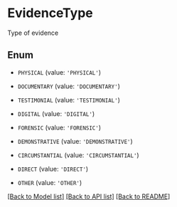 # EvidenceType

Type of evidence

## Enum

* `PHYSICAL` (value: `'PHYSICAL'`)

* `DOCUMENTARY` (value: `'DOCUMENTARY'`)

* `TESTIMONIAL` (value: `'TESTIMONIAL'`)

* `DIGITAL` (value: `'DIGITAL'`)

* `FORENSIC` (value: `'FORENSIC'`)

* `DEMONSTRATIVE` (value: `'DEMONSTRATIVE'`)

* `CIRCUMSTANTIAL` (value: `'CIRCUMSTANTIAL'`)

* `DIRECT` (value: `'DIRECT'`)

* `OTHER` (value: `'OTHER'`)

[[Back to Model list]](../README.md#documentation-for-models) [[Back to API list]](../README.md#documentation-for-api-endpoints) [[Back to README]](../README.md)


